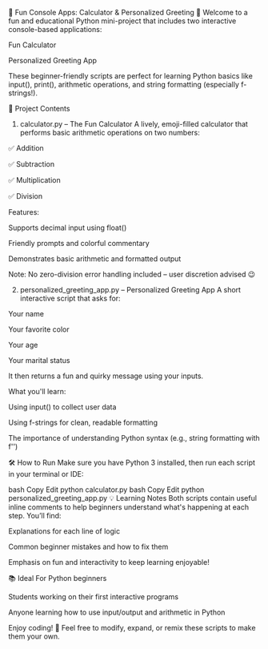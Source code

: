🧮 Fun Console Apps: Calculator & Personalized Greeting 🎉
Welcome to a fun and educational Python mini-project that includes two interactive console-based applications:

Fun Calculator

Personalized Greeting App

These beginner-friendly scripts are perfect for learning Python basics like input(), print(), arithmetic operations, and string formatting (especially f-strings!).

📁 Project Contents
1. calculator.py – The Fun Calculator
A lively, emoji-filled calculator that performs basic arithmetic operations on two numbers:

✅ Addition

✅ Subtraction

✅ Multiplication

✅ Division

Features:

Supports decimal input using float()

Friendly prompts and colorful commentary

Demonstrates basic arithmetic and formatted output

Note: No zero-division error handling included – user discretion advised 😉

2. personalized_greeting_app.py – Personalized Greeting App
A short interactive script that asks for:

Your name

Your favorite color

Your age

Your marital status

It then returns a fun and quirky message using your inputs.

What you'll learn:

Using input() to collect user data

Using f-strings for clean, readable formatting

The importance of understanding Python syntax (e.g., string formatting with f'')

🛠️ How to Run
Make sure you have Python 3 installed, then run each script in your terminal or IDE:

bash
Copy
Edit
python calculator.py
bash
Copy
Edit
python personalized_greeting_app.py
💡 Learning Notes
Both scripts contain useful inline comments to help beginners understand what's happening at each step. You’ll find:

Explanations for each line of logic

Common beginner mistakes and how to fix them

Emphasis on fun and interactivity to keep learning enjoyable!

📚 Ideal For
Python beginners

Students working on their first interactive programs

Anyone learning how to use input/output and arithmetic in Python

Enjoy coding! 🎈
Feel free to modify, expand, or remix these scripts to make them your own.
